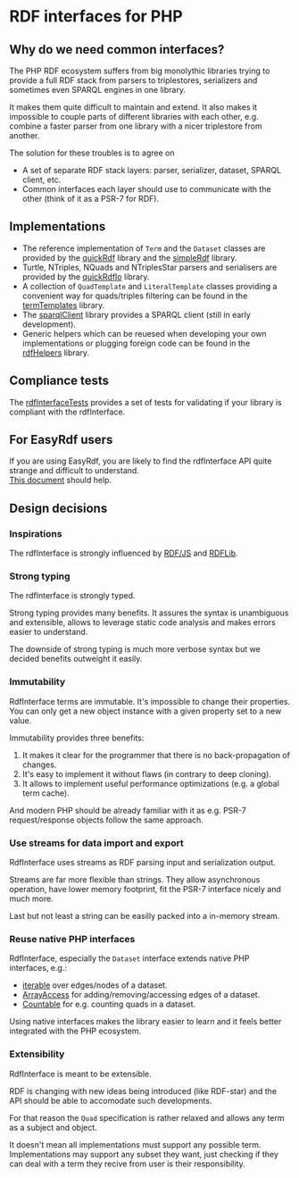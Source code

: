 # RDF interfaces for PHP

## Why do we need common interfaces?

The PHP RDF ecosystem suffers from big monolythic libraries trying to provide a full RDF stack 
from parsers to triplestores, serializers and sometimes even SPARQL engines in one library.

It makes them quite difficult to maintain and extend.
It also makes it impossible to couple parts of different libraries with each other, 
e.g. combine a faster parser from one library with a nicer triplestore from another.

The solution for these troubles is to agree on

* A set of separate RDF stack layers: parser, serializer, dataset, SPARQL client, etc.
* Common interfaces each layer should use to communicate with the other (think of it as a PSR-7 for RDF).

## Implementations

* The reference implementation of `Term` and the `Dataset` classes are provided by the [quickRdf](https://github.com/sweetrdf/quickRdf) library and the [simpleRdf](https://github.com/sweetrdf/simpleRdf) library.
* Turtle, NTriples, NQuads and NTriplesStar parsers and serialisers are provided by the [quickRdfIo](https://github.com/sweetrdf/quickRdfIo) library.
* A collection of `QuadTemplate` and `LiteralTemplate` classes providing a convenient way for quads/triples filtering can be found in the [termTemplates](https://github.com/sweetrdf/termTemplates) library.
* The [sparqlClient](https://github.com/sweetrdf/sparqlClient) library provides a SPARQL client (still in early development).
* Generic helpers which can be reuesed when developing your own implementations or plugging foreign code can be found in the [rdfHelpers](https://github.com/sweetrdf/rdfHelpers) library.

## Compliance tests

The [rdfInterfaceTests](https://github.com/sweetrdf/rdfInterfaceTests) provides a set of tests for validating if your library is compliant with the rdfInterface.

## For EasyRdf users

If you are using EasyRdf, you are likely to find the rdfInterface API quite strange and difficult to understand.\
[This document](EasyRdfReadme.md) should help.

## Design decisions

### Inspirations

The rdfInterface is strongly influenced by [RDF/JS](http://rdf.js.org/) and [RDFLib](https://rdflib.readthedocs.io/en/stable/).

### Strong typing

The rdfInterface is strongly typed.

Strong typing provides many benefits. It assures the syntax is unambiguous and extensible, allows to leverage static code analysis and makes errors easier to understand.

The downside of strong typing is much more verbose syntax but we decided benefits outweight it easily.

### Immutability

RdfInterface terms are immutable. It's impossible to change their properties. You can only get a new object instance with a given property set to a new value.

Immutability provides three benefits:

1. It makes it clear for the programmer that there is no back-propagation of changes.
2. It's easy to implement it without flaws (in contrary to deep cloning).
3. It allows to implement useful performance optimizations (e.g. a global term cache).

And modern PHP should be already familiar with it as e.g. PSR-7 request/response objects follow the same approach.

### Use streams for data import and export

RdfInterface uses streams as RDF parsing input and serialization output.

Streams are far more flexible than strings.
They allow asynchronous operation, have lower memory footprint, fit the PSR-7 interface nicely and much more.

Last but not least a string can be easilly packed into a in-memory stream.

### Reuse native PHP interfaces

RdfInterface, especially the `Dataset` interface extends native PHP interfaces, e.g.:

* [iterable](https://www.php.net/manual/en/language.types.iterable.php) over edges/nodes of a dataset.
* [ArrayAccess](https://www.php.net/manual/en/class.arrayaccess.php) for adding/removing/accessing edges of a dataset.
* [Countable](https://www.php.net/manual/en/class.countable.php) for e.g. counting quads in a dataset.

Using native interfaces makes the library easier to learn and it feels better integrated with the PHP ecosystem.

### Extensibility

RdfInterface is meant to be extensible.

RDF is changing with new ideas being introduced (like RDF-star) and the API should be able to accomodate such developments.

For that reason the `Quad` specification is rather relaxed and allows any term as a subject and object.

It doesn't mean all implementations must support any possible term.
Implementations may support any subset they want, just checking if they can deal with a term they recive from user is their responsibility.

